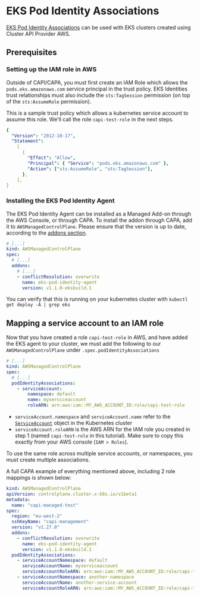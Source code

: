 # EKS Pod Identity Associations

[EKS Pod Identity Associations](https://aws.amazon.com/blogs/containers/introducing-amazon-eks-add-ons/) can be used with EKS clusters created using Cluster API Provider AWS.

## Prerequisites

### Setting up the IAM role in AWS

Outside of CAPI/CAPA, you must first create an IAM Role which allows the `pods.eks.amazonaws.com` service principal in the trust policy. EKS Identities trust relationships must also include the `sts:TagSession` permission (on top of the `sts:AssumeRole` permission).

This is a sample trust policy which allows a kubernetes service account to assume this role. We'll call the role `capi-test-role` in the next steps.

```yaml
{
  "Version": "2012-10-17",
  "Statement":
    [
      {
        "Effect": "Allow",
        "Principal": { "Service": "pods.eks.amazonaws.com" },
        "Action": ["sts:AssumeRole", "sts:TagSession"],
      },
    ],
}
```

### Installing the EKS Pod Identity Agent

The EKS Pod Identity Agent can be installed as a Managed Add-on through the AWS Console, or through CAPA.
To install the addon through CAPA, add it to `AWSManagedControlPlane`. Please ensure that the version is up to date, according to the [addons section](addons.md).

```yaml
# [...]
kind: AWSManagedControlPlane
spec:
  # [...]
  addons:
    # [...]
    - conflictResolution: overwrite
      name: eks-pod-identity-agent
      version: v1.1.0-eksbuild.1
```

You can verify that this is running on your kubernetes cluster with `kubectl get deploy -A | grep eks`

## Mapping a service account to an IAM role

Now that you have created a role `capi-test-role` in AWS, and have added the EKS agent to your cluster, we must add the following to our `AWSManagedControlPlane` under `.spec.podIdentityAssociations`

```yaml
# [...]
kind: AWSManagedControlPlane
spec:
  # [...]
  podIdentityAssociations:
    - serviceAccount:
        namespace: default
        name: myserviceaccount
        roleARN: arn:aws:iam::MY_AWS_ACCOUNT_ID:role/capi-test-role
```

- `serviceAccount.namespace` and `serviceAccount.name` refer to the [`ServiceAccount`](https://kubernetes.io/docs/tasks/configure-pod-container/configure-service-account/) object in the Kubernetes cluster
- `serviceAccount.roleARN` is the AWS ARN for the IAM role you created in step 1 (named `capi-test-role` in this tutorial). Make sure to copy this exactly from your AWS console (`IAM > Roles`).

To use the same role across multiple service accounts, or namespaces, you must create multiple associations.

A full CAPA example of everything mentioned above, including 2 role mappings is shown below:

```yaml
kind: AWSManagedControlPlane
apiVersion: controlplane.cluster.x-k8s.io/v1beta1
metadata:
  name: "capi-managed-test"
spec:
  region: "eu-west-2"
  sshKeyName: "capi-management"
  version: "v1.27.0"
  addons:
    - conflictResolution: overwrite
      name: eks-pod-identity-agent
      version: v1.1.0-eksbuild.1
  podIdentityAssociations:
    - serviceAccountNamespace: default
      serviceAccountName: myserviceaccount
      serviceAccountRoleARN: arn:aws:iam::MY_AWS_ACCOUNT_ID:role/capi-test-role
    - serviceAccountNamespace: another-namespace
      serviceAccountName: another-service-account
      serviceAccountRoleARN: arn:aws:iam::MY_AWS_ACCOUNT_ID:role/capi-test-role
```

